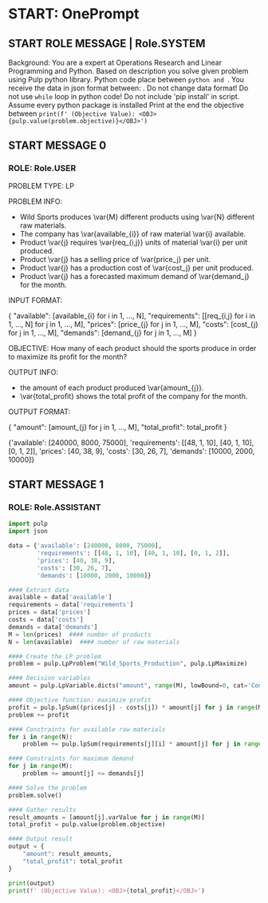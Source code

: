 # START: OnePrompt 
## START ROLE MESSAGE | Role.SYSTEM 
Background: You are a expert at Operations Research and Linear Programming and Python. Based on description you solve given problem using Pulp python library. Python code place between ```python and ```. You receive the data in json format between: <DATA></DATA>. Do not change data format! Do not use `while` loop in python code! Do not include 'pip install' in script. Assume every python package is installed Print at the end the objective between <OBJ></OBJ> `print(f' (Objective Value): <OBJ>{pulp.value(problem.objective)}</OBJ>')`  
## START MESSAGE 0 
### ROLE: Role.USER
<DESCRIPTION>
PROBLEM TYPE: LP

PROBLEM INFO:

- Wild Sports produces \var{M} different products using \var{N} different raw materials.
- The company has \var{available_{i}} of raw material \var{i} available.
- Product \var{j} requires \var{req_{i,j}} units of material \var{i} per unit produced.
- Product \var{j} has a selling price of \var{price_j} per unit.
- Product \var{j} has a production cost of \var{cost_j} per unit produced.
- Product \var{j} has a forecasted maximum demand of \var{demand_j} for the month.

INPUT FORMAT: 

{
    "available": [available_{i} for i in 1, ..., N],
    "requirements": [[req_{i,j} for i in 1, ..., N] for j in 1, ..., M],
    "prices": [price_{j} for j in 1, ..., M],
    "costs": [cost_{j} for j in 1, ..., M],
    "demands": [demand_{j} for j in 1, ..., M]
}

OBJECTIVE: How many of each product should the sports produce in order to maximize its profit for the month?

OUTPUT INFO:

- the amount of each product produced \var{amount_{j}}.
- \var{total_profit} shows the total profit of the company for the month.

OUTPUT FORMAT:

{
    "amount": [amount_{j} for j in 1, ..., M],
    "total_profit": total_profit
}

</DESCRIPTION>
<DATA>
{'available': [240000, 8000, 75000], 'requirements': [[48, 1, 10], [40, 1, 10], [0, 1, 2]], 'prices': [40, 38, 9], 'costs': [30, 26, 7], 'demands': [10000, 2000, 10000]}</DATA>


## START MESSAGE 1 
### ROLE: Role.ASSISTANT
```python
import pulp
import json

data = {'available': [240000, 8000, 75000], 
        'requirements': [[48, 1, 10], [40, 1, 10], [0, 1, 2]], 
        'prices': [40, 38, 9], 
        'costs': [30, 26, 7], 
        'demands': [10000, 2000, 10000]}

#### Extract data
available = data['available']
requirements = data['requirements']
prices = data['prices']
costs = data['costs']
demands = data['demands']
M = len(prices)  #### number of products
N = len(available)  #### number of raw materials

#### Create the LP problem
problem = pulp.LpProblem("Wild_Sports_Production", pulp.LpMaximize)

#### Decision variables
amount = pulp.LpVariable.dicts("amount", range(M), lowBound=0, cat='Continuous')

#### Objective function: maximize profit
profit = pulp.lpSum((prices[j] - costs[j]) * amount[j] for j in range(M))
problem += profit

#### Constraints for available raw materials
for i in range(N):
    problem += pulp.lpSum(requirements[j][i] * amount[j] for j in range(M)) <= available[i]

#### Constraints for maximum demand
for j in range(M):
    problem += amount[j] <= demands[j]

#### Solve the problem
problem.solve()

#### Gather results
result_amounts = [amount[j].varValue for j in range(M)]
total_profit = pulp.value(problem.objective)

#### Output result
output = {
    "amount": result_amounts,
    "total_profit": total_profit
}

print(output)
print(f' (Objective Value): <OBJ>{total_profit}</OBJ>')
```

